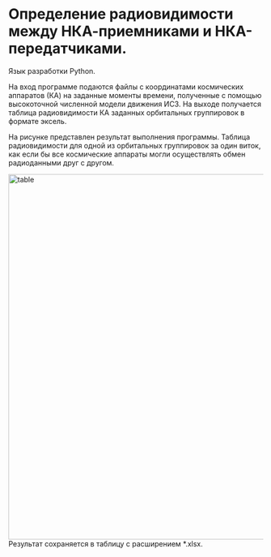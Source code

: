 # Определение радиовидимости между НКА-приемниками и НКА-передатчиками. 
Язык разработки Python.

На вход программе подаются файлы с координатами космических аппаратов (КА) на заданные моменты времени, полученные с помощью высокоточной численной модели движения ИСЗ.
На выходе получается таблица радиовидимости КА заданных орбитальных группировок в формате эксель.

На рисунке представлен результат выполнения программы. 
Таблица радиовидимости для одной из орбитальных группировок за один виток, как если бы все космические аппараты могли осуществлять обмен радиоданными друг с другом.

<img width="931" height="721" alt="table" src="https://github.com/user-attachments/assets/f452a5eb-7579-472f-b559-17a7981df963" />
Результат сохраняется в таблицу с расширением *.xlsx.